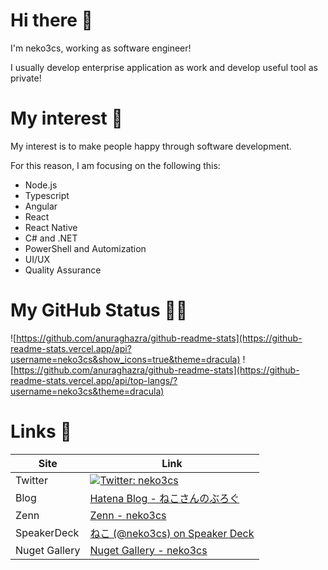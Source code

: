 # Hi there 👋

I'm neko3cs, working as software engineer!

I usually develop enterprise application as work and develop useful tool as private!

# My interest 👀

My interest is to make people happy through software development.

For this reason, I am focusing on the following this:

- Node.js
- Typescript
- Angular
- React
- React Native
- C# and .NET
- PowerShell and Automization
- UI/UX
- Quality Assurance

# My GitHub Status 🐙🐱

![https://github.com/anuraghazra/github-readme-stats](https://github-readme-stats.vercel.app/api?username=neko3cs&show_icons=true&theme=dracula)
![https://github.com/anuraghazra/github-readme-stats](https://github-readme-stats.vercel.app/api/top-langs/?username=neko3cs&theme=dracula)

# Links 🔗

| Site          | Link                                                                                                               |
| ------------- | ------------------------------------------------------------------------------------------------------------------ |
| Twitter       | [![Twitter: neko3cs](https://img.shields.io/twitter/follow/neko3cs.svg?style=social)](https://twitter.com/neko3cs) |
| Blog          | [Hatena Blog - ねこさんのぶろぐ](https://www.neko3cs.net/)                                                         |
| Zenn          | [Zenn - neko3cs](https://zenn.dev/neko3cs)                                                                         |
|SpeakerDeck    | [ねこ (@neko3cs) on Speaker Deck](https://speakerdeck.com/neko3cs)                                                 |
| Nuget Gallery | [Nuget Gallery - neko3cs](https://www.nuget.org/profiles/neko3cs)                                                  |
